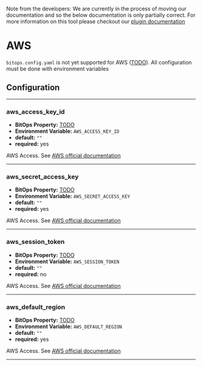 Note from the developers: We are currently in the process of moving our documentation and so the below documentation is only partially correct. For more information on this tool please checkout our [plugin documentation](https://github.com/bitops-plugins/aws) 

# AWS

`bitops.config.yaml` is not yet supported for AWS ([TODO](https://github.com/bitovi/bitops/issues/15)). All configuration must be done with environment variables

## Configuration

-------------------
### aws_access_key_id
* **BitOps Property:** [TODO](https://github.com/bitovi/bitops/issues/15)
* **Environment Variable:** `AWS_ACCESS_KEY_ID`
* **default:** `""`
* **required:** yes

AWS Access. See [AWS official documentation](https://docs.aws.amazon.com/general/latest/gr/aws-sec-cred-types.html#access-keys-and-secret-access-keys)

-------------------
### aws_secret_access_key
* **BitOps Property:** [TODO](https://github.com/bitovi/bitops/issues/15)
* **Environment Variable:** `AWS_SECRET_ACCESS_KEY`
* **default:** `""`
* **required:** yes

AWS Access. See [AWS official documentation](https://docs.aws.amazon.com/general/latest/gr/aws-sec-cred-types.html#access-keys-and-secret-access-keys)

-------------------
### aws_session_token
* **BitOps Property:** [TODO](https://github.com/bitovi/bitops/issues/15)
* **Environment Variable:** `AWS_SESSION_TOKEN`
* **default:** `""`
* **required:** no

AWS Access. See [AWS official documentation](https://docs.aws.amazon.com/general/latest/gr/aws-sec-cred-types.html#access-keys-and-secret-access-keys)

-------------------
### aws_default_region
* **BitOps Property:** [TODO](https://github.com/bitovi/bitops/issues/15)
* **Environment Variable:** `AWS_DEFAULT_REGION`
* **default:** `""`
* **required:** yes

AWS Access. See [AWS official documentation](https://docs.aws.amazon.com/general/latest/gr/aws-sec-cred-types.html#access-keys-and-secret-access-keys)

-------------------